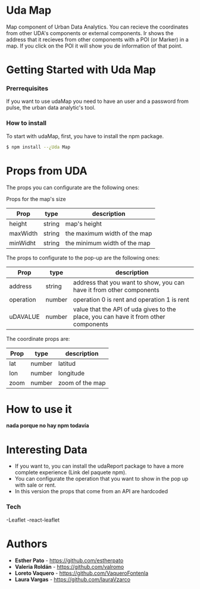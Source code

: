 # Uda Map

Map component of Urban Data Analytics.
You can recieve the coordinates from other UDA's components or external components. Ir shows the address that it recieves from other components with a POI (or Marker) in a map. If you click on the POI it will show you de information of that point.

# Getting Started with Uda Map

### Prerrequisites

If you want to use udaMap you need to have an user and a password from pulse, the urban data analytic's tool.

### How to install

To start with udaMap, first, you have to install the npm package.

```sh
$ npm install --¿Uda Map
```

# Props from UDA

The props you can configurate are the following ones:

Props for the map's size


| Prop | type | description |
| ------ | ------ | ------ |
| height | string | map's height |
| maxWidth | string | the maximum width of the map |
| minWidht | string | the minimum width of the map |

The props to configurate to the pop-up are the following ones:

| Prop | type | description |
| ------ | ------ | ------ |
| address | string | address that you want to show, you can have it from other components |
| operation | number | operation 0 is rent and operation 1 is rent |
| uDAVALUE | number | value that the API of uda gives to the place, you can have it from other components |

The coordinate props are:

| Prop | type | description |
| ------ | ------ | ------ |
| lat | number | latitud |
| lon | number | longitude |
| zoom | number | zoom of the map |

# How to use it

**nada porque no hay npm todavía**

# Interesting Data

- If you want to, you can install the udaReport package to have a more complete experience (Link del paquete npm). 
- You can configurate the operation that you want to show in the pop up with sale or rent.
- In this version the props that come from an API are hardcoded

### Tech

-Leaflet
-react-leaflet

# Authors
- **Esther Pato** - https://github.com/estherpato 
- **Valeria Roldán** - https://github.com/valromo
- **Loreto Vaquero** - https://github.com/VaqueroFontenla
- **Laura Vargas** - https://github.com/lauraVzarco
